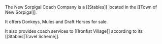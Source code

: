 The New Sorpigal Coach Company is a [[Stables]] located in the [[Town of New Sorpigal]].

It offers Donkeys, Mules and Draft Horses for sale.

It also provides coach services to [[Ironfist Village]] according to its [[Stables|Travel Scheme]].